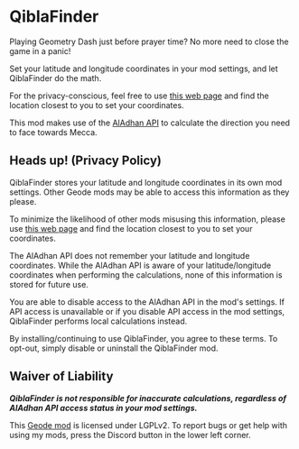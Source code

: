 # QiblaFinder

Playing Geometry Dash just before prayer time? No more need to close the game in a panic!

Set your latitude and longitude coordinates in your mod settings, and let QiblaFinder do the math.

For the privacy-conscious, feel free to use [this web page](https://latlong.net/countries) and find the location closest to you to set your coordinates.

This mod makes use of the [AlAdhan API](https://github.com/islamic-network/api.aladhan.com) to calculate the direction you need to face towards Mecca.

## Heads up! (Privacy Policy)

QiblaFinder stores your latitude and longitude coordinates in its own mod settings. Other Geode mods may be able to access this information as they please.

<cy>To minimize the likelihood of other mods misusing this information, please use [this web page](https://latlong.net/countries) and find the location closest to you to set your coordinates.</c>

The AlAdhan API does not remember your latitude and longitude coordinates. While the AlAdhan API is aware of your latitude/longitude coordinates when performing the calculations, none of this information is stored for future use.

<cy>You are able to disable access to the AlAdhan API in the mod's settings. If API access is unavailable or if you disable API access in the mod settings, QiblaFinder performs local calculations instead.</c>

By installing/continuing to use QiblaFinder, you agree to these terms. To opt-out, simply disable or uninstall the QiblaFinder mod.

## Waiver of Liability

<cy>***QiblaFinder is not responsible for inaccurate calculations, regardless of AlAdhan API access status in your mod settings.***</c> 

This [Geode mod](https://geode-sdk.org) is licensed under LGPLv2. To report bugs or get help with using my mods, press the Discord button in the lower left corner.